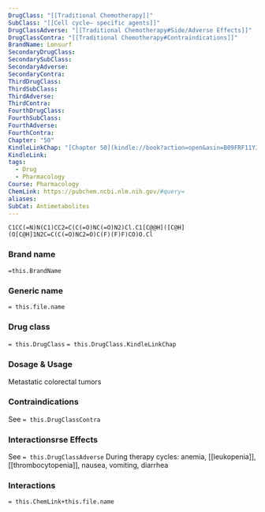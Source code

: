 ```yaml
---
DrugClass: "[[Traditional Chemotherapy]]"
SubClass: "[[Cell cycle– specific agents]]"
DrugClassAdverse: "[[Traditional Chemotherapy#Side/Adverse Effects]]"
DrugClassContra: "[[Traditional Chemotherapy#Contraindications]]"
BrandName: Lonsurf
SecondaryDrugClass: 
SecondarySubClass: 
SecondaryAdverse: 
SecondaryContra: 
ThirdDrugClass: 
ThirdSubClass: 
ThirdAdverse: 
ThirdContra: 
FourthDrugClass: 
FourthSubClass: 
FourthAdverse: 
FourthContra: 
Chapter: "50"
KindleLinkChap: "[Chapter 50](kindle://book?action=open&asin=B09FRF11YJ&location=29267)"
KindleLink: 
tags:
  - Drug
  - Pharmacology
Course: Pharmacology
ChemLink: https://pubchem.ncbi.nlm.nih.gov/#query=
aliases: 
SubCat: Antimetabolites
---
```

```smiles
C1CC(=N)N(C1)CC2=C(C(=O)NC(=O)N2)Cl.C1[C@@H]([C@H](O[C@H]1N2C=C(C(=O)NC2=O)C(F)(F)F)CO)O.Cl
```

### Brand name
`=this.BrandName`

### Generic name
`= this.file.name`

### Drug class 
`= this.DrugClass`
	`= this.DrugClass.KindleLinkChap`

### Dosage & Usage
Metastatic colorectal tumors 


### Contraindications
See `= this.DrugClassContra`

### Interactionsrse Effects
See `= this.DrugClassAdverse`
During therapy cycles: anemia, [[leukopenia]], [[thrombocytopenia]], nausea, vomiting, diarrhea 

### Interactions

`= this.ChemLink+this.file.name`

